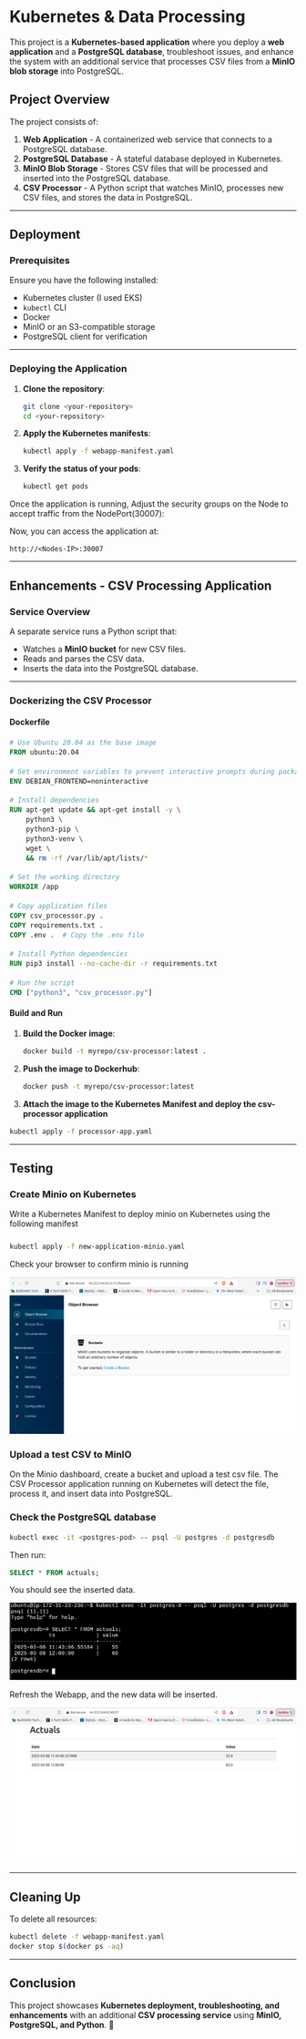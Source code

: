 # **Kubernetes & Data Processing**

This project is a **Kubernetes-based application** where you deploy a **web application** and a **PostgreSQL database**, troubleshoot issues, and enhance the system with an additional service that processes CSV files from a **MinIO blob storage** into PostgreSQL.

## **Project Overview**
The project consists of:
1. **Web Application** - A containerized web service that connects to a PostgreSQL database.
2. **PostgreSQL Database** - A stateful database deployed in Kubernetes.
3. **MinIO Blob Storage** - Stores CSV files that will be processed and inserted into the PostgreSQL database.
4. **CSV Processor** - A Python script that watches MinIO, processes new CSV files, and stores the data in PostgreSQL.

---

## **Deployment**
### **Prerequisites**
Ensure you have the following installed:
- Kubernetes cluster (I used EKS)
- `kubectl` CLI
- Docker
- MinIO or an S3-compatible storage
- PostgreSQL client for verification

---

### **Deploying the Application**
1. **Clone the repository**:
   ```sh
   git clone <your-repository>
   cd <your-repository>
   ```

2. **Apply the Kubernetes manifests**:
   ```sh
   kubectl apply -f webapp-manifest.yaml
   ```

3. **Verify the status of your pods**:
   ```sh
   kubectl get pods
   ```

Once the application is running, Adjust the security groups on the Node to accept traffic from the NodePort(30007):

Now, you can access the application at:
```
http://<Nodes-IP>:30007
```

---

## **Enhancements - CSV Processing Application**
### **Service Overview**
A separate service runs a Python script that:
- Watches a **MinIO bucket** for new CSV files.
- Reads and parses the CSV data.
- Inserts the data into the PostgreSQL database.

---



### **Dockerizing the CSV Processor**
#### **Dockerfile**
```dockerfile
# Use Ubuntu 20.04 as the base image
FROM ubuntu:20.04

# Set environment variables to prevent interactive prompts during package installation
ENV DEBIAN_FRONTEND=noninteractive

# Install dependencies
RUN apt-get update && apt-get install -y \
    python3 \
    python3-pip \
    python3-venv \
    wget \
    && rm -rf /var/lib/apt/lists/*

# Set the working directory
WORKDIR /app

# Copy application files
COPY csv_processor.py .
COPY requirements.txt .
COPY .env .  # Copy the .env file

# Install Python dependencies
RUN pip3 install --no-cache-dir -r requirements.txt

# Run the script
CMD ["python3", "csv_processor.py"]
```

#### **Build and Run**
1. **Build the Docker image**:
   ```sh
   docker build -t myrepo/csv-processor:latest .
   ```

2. **Push the image to Dockerhub**:
   ```sh
   docker push -t myrepo/csv-processor:latest
   ```

3. **Attach the image to the Kubernetes Manifest and deploy the csv-processor application**


```sh
kubectl apply -f processor-app.yaml
```
---

## **Testing**
### Create Minio on Kubernetes
Write a Kubernetes Manifest to deploy minio on Kubernetes using the following manifest

###
```sh
kubectl apply -f new-application-minio.yaml
```

Check your browser to confirm minio is running

![Minio](png/annotely_image%20(5).png)


### **Upload a test CSV to MinIO**

On the Minio dashboard, create a bucket and upload a test csv file.
The CSV Processor application running on Kubernetes will detect the file, process it, and insert data into PostgreSQL.

### **Check the PostgreSQL database**
```sh
kubectl exec -it <postgres-pod> -- psql -U postgres -d postgresdb
```
Then run:
```sql
SELECT * FROM actuals;
```
You should see the inserted data.

![Database](png/annotely_image%20(6).png)


Refresh the Webapp, and the new data will be inserted.

![Final Output](png/annotely_image%20(4).png)

---

## **Cleaning Up**
To delete all resources:
```sh
kubectl delete -f webapp-manifest.yaml
docker stop $(docker ps -aq)
```

---

## **Conclusion**
This project showcases **Kubernetes deployment, troubleshooting, and enhancements** with an additional **CSV processing service** using **MinIO, PostgreSQL, and Python**. 🚀